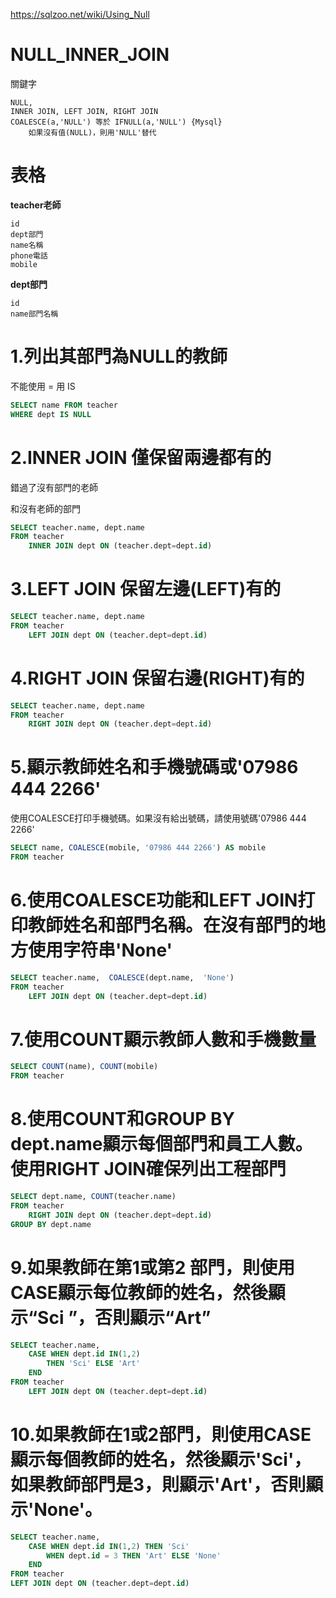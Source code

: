 
https://sqlzoo.net/wiki/Using_Null

# NULL_INNER_JOIN

關鍵字

    NULL, 
    INNER JOIN, LEFT JOIN, RIGHT JOIN
    COALESCE(a,'NULL') 等於 IFNULL(a,'NULL') {Mysql}
        如果沒有值(NULL)，則用'NULL'替代

# 表格

**teacher老師**

    id
    dept部門
    name名稱
    phone電話
    mobile

**dept部門**

    id
    name部門名稱


# 1.列出其部門為NULL的教師

不能使用 = 用 IS

```sql
SELECT name FROM teacher
WHERE dept IS NULL
```

# 2.INNER JOIN 僅保留兩邊都有的

錯過了沒有部門的老師

和沒有老師的部門

```sql
SELECT teacher.name, dept.name
FROM teacher 
    INNER JOIN dept ON (teacher.dept=dept.id)
```

# 3.LEFT JOIN 保留左邊(LEFT)有的

```sql
SELECT teacher.name, dept.name
FROM teacher 
    LEFT JOIN dept ON (teacher.dept=dept.id)
```

# 4.RIGHT JOIN 保留右邊(RIGHT)有的

```sql
SELECT teacher.name, dept.name
FROM teacher 
    RIGHT JOIN dept ON (teacher.dept=dept.id)
```

# 5.顯示教師姓名和手機號碼或'07986 444 2266'

使用COALESCE打印手機號碼。如果沒有給出號碼，請使用號碼'07986 444 2266'

```sql
SELECT name, COALESCE(mobile, '07986 444 2266') AS mobile 
FROM teacher
```

# 6.使用COALESCE功能和LEFT JOIN打印教師姓名和部門名稱。在沒有部門的地方使用字符串'None'

```sql
SELECT teacher.name,  COALESCE(dept.name,  'None')
FROM teacher 
    LEFT JOIN dept ON (teacher.dept=dept.id)
```

# 7.使用COUNT顯示教師人數和手機數量

```sql
SELECT COUNT(name), COUNT(mobile)
FROM teacher
```

# 8.使用COUNT和GROUP BY dept.name顯示每個部門和員工人數。使用RIGHT JOIN確保列出工程部門

```sql
SELECT dept.name, COUNT(teacher.name)
FROM teacher
    RIGHT JOIN dept ON (teacher.dept=dept.id)
GROUP BY dept.name
```

# 9.如果教師在第1或第2 部門，則使用CASE顯示每位教師的姓名，然後顯示“Sci ”，否則顯示“Art”

```sql
SELECT teacher.name, 
    CASE WHEN dept.id IN(1,2) 
        THEN 'Sci' ELSE 'Art' 
    END
FROM teacher
    LEFT JOIN dept ON (teacher.dept=dept.id)

```

# 10.如果教師在1或2部門，則使用CASE顯示每個教師的姓名，然後顯示'Sci'，如果教師部門是3，則顯示'Art'，否則顯示'None'。

```sql
SELECT teacher.name,  
    CASE WHEN dept.id IN(1,2) THEN 'Sci'
        WHEN dept.id = 3 THEN 'Art' ELSE 'None' 
    END
FROM teacher
LEFT JOIN dept ON (teacher.dept=dept.id)

```


